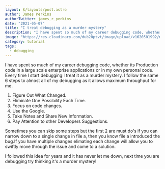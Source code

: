 ```yaml
---
layout: $/layouts/post.astro
author: James Perkins
authorTwitter: james_r_perkins
date: "2021-05-07"
title: "I treat debugging as a murder mystery"
description: "I have spent so much of my career debugging code, whether its Production code in a large scale enterprise applications or in my own personal code. Every time I start debugging I treat it as a murder mystery. "
image: "https://res.cloudinary.com/dub20ptvt/image/upload/v1620501992/murder-mystery_tmmku1.png"
category: tutorial
tags:
  - debugging
---
```


I have spent so much of my career debugging code, whether its Production code in a large scale enterprise applications or in my own personal code. Every time I start debugging I treat it as a murder mystery. I follow the same 6 steps to almost all of my debugging as it allows maximum throughput for me.

1. Figure Out What Changed.
2. Eliminate One Possibility Each Time.
3. Focus on code changes.
4. Use the Google.
5. Take Notes and Share New Information.
6. Pay Attention to other Developers Suggestions.

Sometimes you can skip some steps but the first 2 are must do's if you can narrow down to a single change in file a, then you know file a introduced the bug.If you have multiple changes elimating each change will allow you to swiftly move through the issue and come to a solution.

I followed this idea for years and it has never let me down, next time you are debugging try thinking it's a murder mystery!
